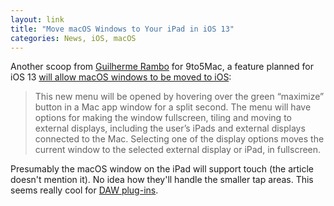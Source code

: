 ```yaml
---
layout: link
title: "Move macOS Windows to Your iPad in iOS 13"
categories: News, iOS, macOS
---
```


Another scoop from [Guilherme Rambo](https://twitter.com/_inside) for 9to5Mac, a feature planned for iOS 13 [will allow macOS windows to be moved to iOS](https://9to5mac.com/2019/04/16/mac-ipad-display-feature/):

> This new menu will be opened by hovering over the green “maximize” button in a Mac app window for a split second. The menu will have options for making the window fullscreen, tiling and moving to external displays, including the user’s iPads and external displays connected to the Mac. Selecting one of the display options moves the current window to the selected external display or iPad, in fullscreen.

Presumably the macOS window on the iPad will support touch (the article doesn't mention it). No idea how they'll handle the smaller tap areas. This seems really cool for [DAW plug-ins](https://en.wikipedia.org/wiki/Audio_Units).
